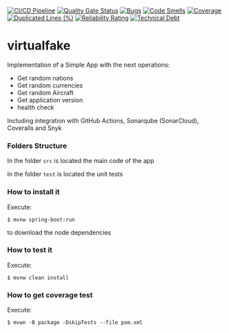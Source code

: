 [![CI/CD Pipeline](https://github.com/CahrCod/virtualfake/actions/workflows/build.yml/badge.svg)](https://github.com/CahrCod/virtualfake/actions/workflows/build.yml)
[![Quality Gate Status](https://sonarcloud.io/api/project_badges/measure?project=CahrCod_virtualfake&metric=alert_status)](https://sonarcloud.io/summary/new_code?id=CahrCod_virtualfake)
[![Bugs](https://sonarcloud.io/api/project_badges/measure?project=CahrCod_virtualfake&metric=bugs)](https://sonarcloud.io/summary/new_code?id=CahrCod_virtualfake)
[![Code Smells](https://sonarcloud.io/api/project_badges/measure?project=CahrCod_virtualfake&metric=code_smells)](https://sonarcloud.io/summary/new_code?id=CahrCod_virtualfake)
[![Coverage](https://sonarcloud.io/api/project_badges/measure?project=CahrCod_virtualfake&metric=coverage)](https://sonarcloud.io/summary/new_code?id=CahrCod_virtualfake)
[![Duplicated Lines (%)](https://sonarcloud.io/api/project_badges/measure?project=CahrCod_virtualfake&metric=duplicated_lines_density)](https://sonarcloud.io/summary/new_code?id=CahrCod_virtualfake)
[![Reliability Rating](https://sonarcloud.io/api/project_badges/measure?project=CahrCod_virtualfake&metric=reliability_rating)](https://sonarcloud.io/summary/new_code?id=CahrCod_virtualfake)
[![Technical Debt](https://sonarcloud.io/api/project_badges/measure?project=CahrCod_virtualfake&metric=sqale_index)](https://sonarcloud.io/summary/new_code?id=CahrCod_virtualfake)


# virtualfake

Implementation of a Simple App with the next operations:

* Get random nations
* Get random currencies
* Get random Aircraft
* Get application version
* health check

Including integration with GitHub Actions, Sonarqube (SonarCloud), Coveralls and Snyk

### Folders Structure

In the folder `src` is located the main code of the app

In the folder `test` is located the unit tests

### How to install it

Execute:

```shell
$ mvnw spring-boot:run
```
to download the node dependencies

### How to test it

Execute:

```shell
$ mvnw clean install
```

### How to get coverage test

Execute:

```shell
$ mvwn -B package -DskipTests --file pom.xml